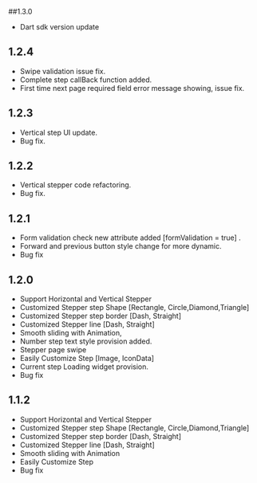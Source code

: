 ##1.3.0

- Dart sdk version update

## 1.2.4

- Swipe validation issue fix.
- Complete step callBack function added.
- First time next page required field  error message showing, issue fix.

## 1.2.3

- Vertical step UI update.
- Bug fix.

## 1.2.2

- Vertical stepper code refactoring.
- Bug fix.

## 1.2.1

- Form validation check new attribute added [formValidation = true] .
- Forward and previous button style change for more dynamic.
- Bug fix

## 1.2.0

- Support Horizontal and Vertical Stepper
- Customized Stepper step Shape [Rectangle, Circle,Diamond,Triangle]
- Customized Stepper step border [Dash, Straight]
- Customized Stepper line  [Dash, Straight]
- Smooth sliding with Animation,
- Number step text style provision added.
- Stepper page swipe
- Easily Customize Step [Image, IconData]
- Current step Loading widget provision.
- Bug fix

## 1.1.2

- Support Horizontal and Vertical Stepper
- Customized Stepper step Shape [Rectangle, Circle,Diamond,Triangle]
- Customized Stepper step border [Dash, Straight]
- Customized Stepper line  [Dash, Straight]
- Smooth sliding with Animation
- Easily Customize Step
- Bug fix
